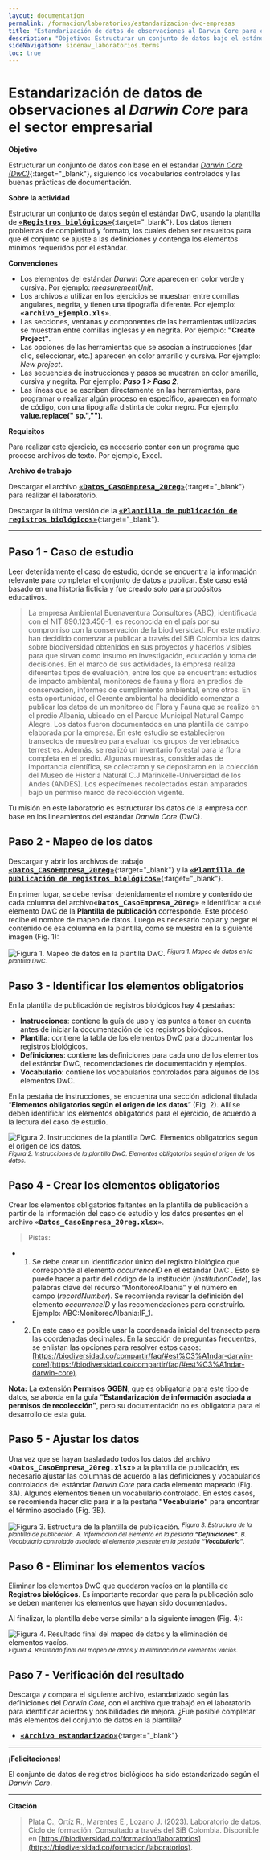 ```yaml
---
layout: documentation
permalink: /formacion/laboratorios/estandarizacion-dwc-empresas 
title: "Estandarización de datos de observaciones al Darwin Core para el sector empresarial"
description: "Objetivo: Estructurar un conjunto de datos bajo el estándar Darwin Core (Dwc), siguiendo los vocabularios controlados y las buenas prácticas de documentación."
sideNavigation: sidenav_laboratorios.terms
toc: true
---
```


# Estandarización de datos de observaciones al _Darwin Core_ para el sector empresarial

**Objetivo**

Estructurar un conjunto de datos con base en el estándar [_Darwin Core (DwC)_](https://dwc.tdwg.org/terms/){:target="_blank"}, siguiendo los vocabularios controlados y las buenas prácticas de documentación.

**Sobre la actividad**

Estructurar un conjunto de datos según el estándar DwC, usando la plantilla de [<FONT FACE="monospace"><b>«Registros biológicos»</b></FONT>](https://biodiversidad.co/recursos/plantillas-dwc/#registros-biol%C3%B3gicos){:target="_blank"}. Los datos tienen problemas de completitud y formato, los cuales deben ser resueltos para que el conjunto se ajuste a las definiciones y contenga los elementos mínimos requeridos por el estándar.

**Convenciones**

- Los elementos del estándar *Darwin Core* aparecen en color verde y cursiva. Por ejemplo: <span class="tag is-success is-light"><i>measurementUnit</i></span>.
- Los archivos a utilizar en los ejercicios se muestran entre comillas angulares, negrita, y tienen una tipografía diferente. Por ejemplo: <FONT FACE="monospace"><b>«archivo_Ejemplo.xls»</b></FONT>.
- Las secciones, ventanas y componentes de las herramientas utilizadas se muestran entre comillas inglesas y en negrita. Por ejemplo: **"Create Project"**.
- Las opciones de las herramientas que se asocian a instrucciones (dar clic, seleccionar, etc.) aparecen en color amarillo y cursiva. Por ejemplo: <span class="tag is-warning is-light"><i>New project</i></span>.
- Las secuencias de instrucciones y pasos se muestran en color amarillo, cursiva y negrita. Por ejemplo: <span class="tag is-warning is-light"><b><i>Paso 1 > Paso 2</i></b></span>.
- Las líneas que se escriben directamente en las herramientas, para programar o realizar algún proceso en específico, aparecen en formato de código, con una tipografía distinta de color negro. Por ejemplo: <span class="tag is-light"><b>value.replace(" sp.","")</b></span>.

**Requisitos** 

Para realizar este ejercicio, es necesario contar con un programa que procese archivos de texto. Por ejemplo, Excel.

**Archivo de trabajo**

Descargar el archivo [<FONT FACE="monospace"><b>«Datos_CasoEmpresa_20reg»</b></FONT>](https://docs.google.com/spreadsheets/d/1o5I_5mVrtaKhwNMZRhGVLP2vQY9-wXH1/edit#gid=97635514){:target="_blank"} para realizar el laboratorio.

Descargar la última versión de la [<FONT FACE="monospace"><b>«Plantilla de publicación de registros biológicos»</b></FONT>](https://biodiversidad.co/recursos/plantillas-dwc/#registros-biol%C3%B3gicos){:target="_blank"}.


--------

## Paso 1 - Caso de estudio 

Leer detenidamente el caso de estudio, donde se encuentra la información relevante para completar el conjunto de datos a publicar. Este caso está basado en una historia ficticia y fue creado solo para propósitos educativos.

>La empresa Ambiental Buenaventura Consultores (ABC), identificada con el NIT 890.123.456-1, es reconocida en el país por su compromiso con la conservación de la biodiversidad. Por este motivo, han decidido comenzar a publicar a través del SiB Colombia los datos sobre biodiversidad obtenidos en sus proyectos y hacerlos visibles para que sirvan como insumo en investigación, educación y toma de decisiones.
En el marco de sus actividades, la empresa realiza diferentes tipos de evaluación, entre los que se encuentran: estudios de impacto ambiental, monitoreos de fauna y flora en predios de conservación, informes de cumplimiento ambiental, entre otros.
En esta oportunidad, el Gerente ambiental ha decidido comenzar a publicar los datos de un monitoreo de Flora y Fauna que se realizó en el predio Albania, ubicado en el  Parque Municipal Natural Campo Alegre. Los datos fueron documentados en una plantilla de campo elaborada por la empresa. En este estudio se establecieron transectos de muestreo para evaluar los grupos de vertebrados terrestres. Además, se realizó un inventario forestal para la flora completa en el predio.
Algunas muestras, consideradas de importancia científica, se colectaron y se depositaron en la colección del Museo de Historia Natural C.J Marinkelle-Universidad de los Andes (ANDES). Los especímenes recolectados están amparados bajo un permiso marco de recolección vigente.


Tu misión en este laboratorio es  estructurar los datos de la empresa con base en los lineamientos del estándar _Darwin Core_ (DwC).


## Paso 2 - Mapeo de los datos

Descargar y abrir los archivos de trabajo [<FONT FACE="monospace"><b>«Datos_CasoEmpresa_20reg»</b></FONT>](https://docs.google.com/spreadsheets/d/1o5I_5mVrtaKhwNMZRhGVLP2vQY9-wXH1/edit#gid=97635514){:target="_blank"} y la [<FONT FACE="monospace"><b>«Plantilla de publicación de registros biológicos»</b></FONT>](https://biodiversidad.co/recursos/plantillas-dwc/#registros-biol%C3%B3gicos){:target="_blank"}. 

En primer lugar, se debe revisar detenidamente el nombre y contenido de cada columna del archivo<FONT FACE="monospace"><b>«Datos_CasoEmpresa_20reg»</b></FONT> e identificar a qué elemento DwC de la **Plantilla de publicación** corresponde. Este proceso recibe el nombre de mapeo de datos. Luego es necesario copiar y pegar el contenido de esa columna en la plantilla, como se muestra en la siguiente imagen (Fig. 1):

![Figura 1. Mapeo de datos en la plantilla DwC.](https://raw.githubusercontent.com/gbif/hp-colombian-biodiversity/master/comunidad/formacion/laboratorios/Repositorio_Imagenes/Lab_estandarizacion-darwincore-empresas/Fig1_C3Registros_Mapeo.png)
<sup>_Figura 1. Mapeo de datos en la plantilla DwC._</sup>

## Paso 3 - Identificar los elementos obligatorios 

En la plantilla de publicación de registros biológicos hay 4 pestañas:

- **Instrucciones**: contiene la guía de uso y los puntos a tener en cuenta antes de iniciar la documentación de los registros biológicos.
- **Plantilla**: contiene la tabla de los elementos DwC para documentar los registros biológicos.
- **Definiciones**: contiene las definiciones para cada uno de los elementos del estándar DwC, recomendaciones de documentación y ejemplos.
- **Vocabulario**: contiene los vocabularios controlados para algunos de los elementos DwC.

En la pestaña de instrucciones, se encuentra una sección adicional titulada “**Elementos obligatorios según el origen de los datos**” (Fig. 2). Allí se deben identificar los elementos obligatorios para el ejercicio, de acuerdo a la lectura del caso de estudio.

![Figura 2. Instrucciones de la plantilla DwC. Elementos obligatorios según el origen de los datos.](https://raw.githubusercontent.com/gbif/hp-colombian-biodiversity/master/comunidad/formacion/laboratorios/Repositorio_Imagenes/Lab_estandarizacion-darwincore-empresas/Fig2_C3Registros_Obligatorios.png)
<sup>_Figura 2. Instrucciones de la plantilla DwC. Elementos obligatorios según el origen de los datos._</sup>

## Paso 4 - Crear los elementos obligatorios 

Crear los elementos obligatorios faltantes en la plantilla de publicación a partir de la información del caso de estudio y los datos presentes en el archivo <FONT FACE="monospace"><b>«Datos_CasoEmpresa_20reg.xlsx»</b></FONT>.

>Pistas:
- 1. Se debe crear un identificador único del registro biológico que corresponde al elemento <span class="tag is-success is-light"><i>occurrenceID</i></span> en el estándar DwC . Esto se puede hacer a partir del código de la institución (<span class="tag is-success is-light"><i>institutionCode</i></span>), las palabras clave del recurso “MonitoreoAlbania” y el número en campo (<span class="tag is-success is-light"><i>recordNumber</i></span>). Se recomienda revisar la definición del elemento <span class="tag is-success is-light"><i>occurrenceID</i></span> y las recomendaciones para construirlo. Ejemplo: ABC:MonitoreoAlbania:IF_1.
- 2. En este caso es posible usar la coordenada inicial del transecto para las coordenadas decimales. En la sección de preguntas frecuentes, se enlistan las opciones para resolver estos casos: [https://biodiversidad.co/compartir/faq/#est%C3%A1ndar-darwin-core](https://biodiversidad.co/compartir/faq/#est%C3%A1ndar-darwin-core).

<div class="notification is-info is-light">
  <b>Nota:</b> La extensión <b>Permisos GGBN</b>, que es obligatoria para este tipo de datos, se aborda en la  guía <b>“Estandarización de información asociada a permisos de recolección”</b>, pero su documentación no es obligatoria para el desarrollo de esta guía.
</div>

## Paso 5 - Ajustar los datos  

Una vez que se hayan trasladado todos los datos del archivo <FONT FACE="monospace"><b>«Datos_CasoEmpresa_20reg.xlsx»</b></FONT> a la plantilla de publicación, es necesario ajustar las columnas de acuerdo a las definiciones y vocabularios controlados del estándar _Darwin Core_ para cada elemento mapeado (Fig. 3A). Algunos elementos tienen un vocabulario controlado. En estos casos, se recomienda hacer clic para ir a la pestaña **"Vocabulario"** para encontrar el término asociado (Fig. 3B).

![Figura 3. Estructura de la plantilla de publicación.](https://raw.githubusercontent.com/gbif/hp-colombian-biodiversity/master/comunidad/formacion/laboratorios/Repositorio_Imagenes/Lab_estandarizacion-darwincore-empresas/Fig3_C3Registros_Vocabulario.png)
<sup>_Figura 3. Estructura de la plantilla de publicación. A. Información del elemento en la pestaña **“Definiciones”**. B. Vocabulario controlado asociado al elemento presente en la pestaña **“Vocabulario”**._</sup>

## Paso 6 - Eliminar los elementos vacíos

Eliminar los elementos DwC que quedaron vacíos en la plantilla de **Registros biológicos**. Es importante recordar que para la publicación solo se deben mantener los elementos que hayan sido documentados.

Al finalizar, la plantilla debe verse similar a la siguiente imagen (Fig. 4):

![Figura 4. Resultado final del mapeo de datos y la eliminación de elementos vacíos.](https://raw.githubusercontent.com/gbif/hp-colombian-biodiversity/master/comunidad/formacion/laboratorios/Repositorio_Imagenes/Lab_estandarizacion-darwincore-empresas/Fig4_C3Registros_Resultado.png)
<sup>_Figura 4. Resultado final del mapeo de datos y la eliminación de elementos vacíos._</sup>

## Paso 7 - Verificación del resultado

Descarga y compara el siguiente archivo, estandarizado según las definiciones del _Darwin Core_, con el archivo que trabajó en el laboratorio para identificar aciertos y posibilidades de mejora. ¿Fue posible completar más elementos del conjunto de datos en la plantilla?

- [<FONT FACE="monospace"><b>«Archivo estandarizado»</b></FONT>](https://docs.google.com/spreadsheets/d/1SsnrmaWVjbiGaFEiTAVT9n-HNqY7lRHP/edit?usp=sharing&ouid=115826178704209548021&rtpof=true&sd=true){:target="_blank"}

****
**¡Felicitaciones!**

El conjunto de datos de registros biológicos ha sido estandarizado según el _Darwin Core_.

****

**Citación**

> Plata C., Ortíz R., Marentes E., Lozano J. (2023). Laboratorio de datos, Ciclo de formación. Consultado a través del SiB Colombia. Disponible en [https://biodiversidad.co/formacion/laboratorios](https://biodiversidad.co/formacion/laboratorios).
> 
